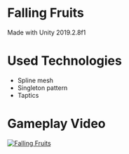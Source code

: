 # Falling Fruits
Made with Unity 2019.2.8f1

# Used Technologies
* Spline mesh
* Singleton pattern
* Taptics
  
# Gameplay Video
[![Falling Fruits](https://img.youtube.com/vi/b0bj-plz57Q/0.jpg)](https://www.youtube.com/watch?v=b0bj-plz57Q)
